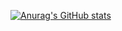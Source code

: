 [![Anurag's GitHub stats](https://github-readme-stats.vercel.app/api?username=hcpassos&theme=dark&show_icons=true)](https://github.com/anuraghazra/github-readme-stats)
<!-- [![Top Langs](https://github-readme-stats.vercel.app/api/top-langs/?username=hcpassos&hide=jupyter%20notebook&theme=dark)](https://github.com/anuraghazra/github-readme-stats) -->